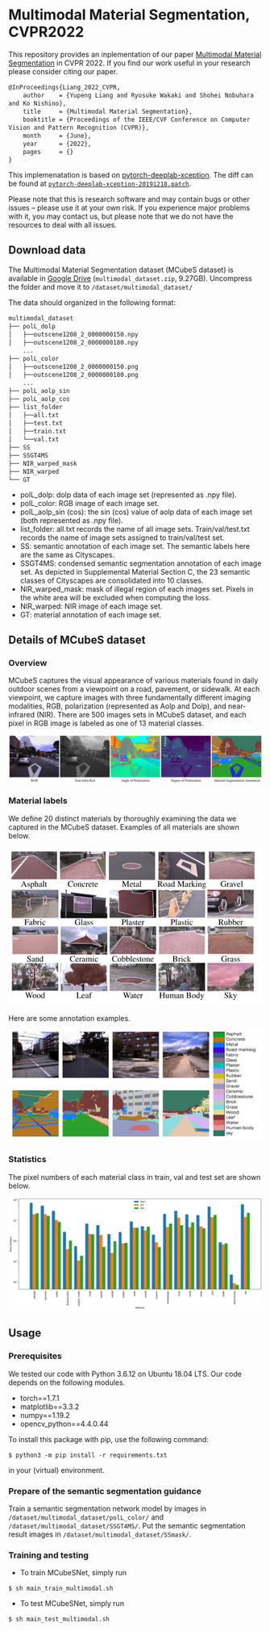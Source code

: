 # Multimodal Material Segmentation, CVPR2022

This repository provides an inplementation of our paper [Multimodal Material Segmentation]( ) in CVPR 2022.  If you find our work useful in your research please consider citing our paper.
```
@InProceedings{Liang_2022_CVPR,
    author    = {Yupeng Liang and Ryosuke Wakaki and Shohei Nobuhara and Ko Nishino},
    title     = {Multimodal Material Segmentation},
    booktitle = {Proceedings of the IEEE/CVF Conference on Computer Vision and Pattern Recognition (CVPR)},
    month     = {June},
    year      = {2022},
    pages     = {}
}
```

This implemenatation is based on [pytorch-deeplab-xception](https://github.com/jfzhang95/pytorch-deeplab-xception).  The diff can be found at [`pytorch-deeplab-xception-20191218.patch`](pytorch-deeplab-xception-20191218.patch).

Please note that this is research software and may contain bugs or other issues – please use it at your own risk. If you experience major problems with it, you may contact us, but please note that we do not have the resources to deal with all issues.


## Download data
The Multimodal Material Segmentation dataset (MCubeS dataset) is available in [Google Drive](https://drive.google.com/file/d/14egTCyC0Pampb7imrXVwaDRffHN7FZxh/view?usp=sharing) (`multimodal_dataset.zip`, 9.27GB). Uncompress the folder and move it to `/dataset/multimodal_dataset/`

The data should organized in the following format:
```
multimodal_dataset
├── polL_dolp
│   ├──outscene1208_2_0000000150.npy
│   ├──outscene1208_2_0000000180.npy
    ...
├── polL_color
│   ├──outscene1208_2_0000000150.png
│   ├──outscene1208_2_0000000180.png
    ...
├── polL_aolp_sin
├── polL_aolp_cos
├── list_folder
│   ├──all.txt
│   ├──test.txt
│   ├──train.txt
│   └──val.txt
├── SS
├── SSGT4MS
├── NIR_warped_mask
├── NIR_warped
└── GT
```
* polL_dolp: dolp data of each image set (represented as .npy file).
* polL_color: RGB image of each image set.
* polL_aolp_sin (cos): the sin (cos) value of aolp data of each image set (both represented as .npy file).
* list_folder: all.txt records the name of all image sets. Train/val/test.txt records the name of image sets assigned to train/val/test set. 
* SS: semantic annotation of each image set. The semantic labels here are the same as Cityscapes. 
* SSGT4MS: condensed semantic segmentation annotation of each image set. As depicted in Supplemental Material Section C, the 23 semantic classes of Cityscapes are consolidated into 10 classes. 
* NIR_warped_mask: mask of illegal region of each images set. Pixels in the white area will be excluded when computing the loss. 
* NIR_warped: NIR image of each image set.
* GT: material annotation of each image set. 
## Details of MCubeS dataset
### Overview
MCubeS captures the visual appearance of various materials found in daily outdoor scenes from a viewpoint on a road, pavement, or sidewalk. At each viewpoint, we capture images with three fundamentally different imaging modalities, RGB, polarization (represented as Aolp and Dolp), and near-infrared (NIR). There are 500 images sets in MCubeS dataset, and each pixel in RGB image is labeled as one of 13 material classes. 
<p align="center"> <img src="img/Fig1.png"> </p>

### Material labels
We define 20 distinct materials by thoroughly examining the data we captured in the MCubeS dataset. Examples of all materials are shown below. 
<p align="center"> <img src="img/Fig2.png"> </p>
Here are some annotation examples. 
<p align="center"> <img src="img/Fig3.png"> </p>

### Statistics
The pixel numbers of each material class in train, val and test set are shown below. 
<p align="center"> <img src="img/Fig4.png"> </p>

## Usage
### Prerequisites

We tested our code with Python 3.6.12 on Ubuntu 18.04 LTS.  Our code depends on the following modules.
* torch==1.7.1
* matplotlib==3.3.2
* numpy==1.19.2
* opencv_python==4.4.0.44

To install this package with pip, use the following command:
```
$ python3 -m pip install -r requirements.txt
```
in your (virtual) environment.
### Prepare of the semantic segmentation guidance
Train a semantic segmentation network model by images in `/dataset/multimodal_dataset/polL_color/` and `/dataset/multimodal_dataset/SSGT4MS/`. Put the semantic segmentation result images in `/dataset/multimodal_dataset/SSmask/`.
### Training and testing
* To train MCubeSNet, simply run 
```
$ sh main_train_multimodal.sh
```
* To test MCubeSNet, simply run 
```
$ sh main_test_multimodal.sh
```
